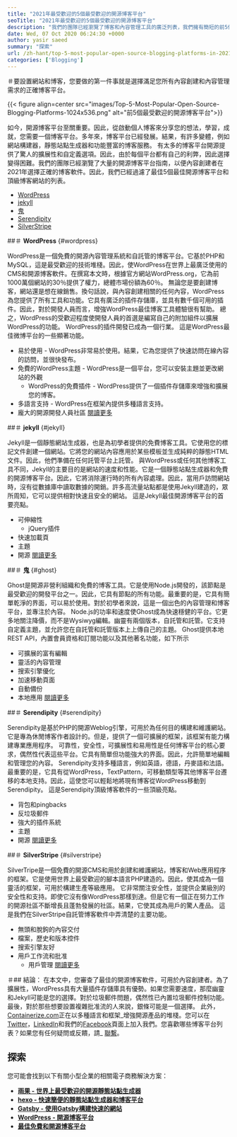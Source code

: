 ```yaml
---
title: "2021年最受歡迎的5個最受歡迎的開源博客平台" 
seoTitle: "2021年最受歡迎的5個最受歡迎的開源博客平台" 
description: "我們的團隊已經瀏覽了博客和內容管理工具的廣泛列表，我們擁有簡短的前5個開源博客平台。" 
date: Wed, 07 Oct 2020 06:24:30 +0000
author: yasir saeed
summary: "探索" 
url: /zh-hant/top-5-most-popular-open-source-blogging-platforms-in-2021/
categories: ['Blogging']
---
```


＃要設置網站和博客，您要做的第一件事就是選擇滿足您所有內容創建和內容管理需求的正確博客平台。

{{< figure align=center src="images/Top-5-Most-Popular-Open-Source-Blogging-Platforms-1024x536.png" alt="前5個最受歡迎的開源博客平台">}}

如今，開源博客平台至關重要。因此，從啟動個人博客來分享您的想法，學習，成就，您需要一個博客平台。多年來，博客平台已經發展。結果，有許多變體，例如網站構建器，靜態站點生成器和功能豐富的博客服務。
有太多的博客平台開源提供了驚人的擴展性和自定義選項。因此，由於每個平台都有自己的利弊，因此選擇變得困難。我們的團隊已經瀏覽了大量的開源博客平台指南，以便內容創建者在2021年選擇正確的博客軟件。因此，我們已經過濾了最佳5個最佳開源博客平台和頂級博客網站的列表。
  * [WordPress][1]
  * [jekyll][2]
  * [鬼][3]
  * [Serendipity][4]
  * [SilverStripe][5]


##＃  **WordPress**  {#wordpress}

WordPress是一個免費的開源內容管理系統和自託管的博客平台。它基於PHP和MySQL，這是最受歡迎的技術堆棧。因此，使WordPress在世界上最廣泛使用的CMS和開源博客軟件。在撰寫本文時，根據官方網站WordPress.org，它為前1000萬個網站的30％提供了權力，總體市場份額為60％。
無論您是要創建博客，網站還是想在線銷售。換句話說，與內容創建相關的任何內容，WordPress為您提供了所有工具和功能。它具有廣泛的插件存儲庫，並具有數千個可用的插件。因此，對於開發人員而言，增強WordPress最佳博客工具體驗很有幫助。
總之，WordPress的受歡迎程度使開發人員的首選是編寫自己的附加組件以擴展WordPress的功能。 WordPress的插件開發已成為一個行業。
這是WordPress最佳微博平台的一些顯著功能。
* 易於使用 -  WordPress非常易於使用。結果，它為您提供了快速訪問在線內容的訪問，並很快發布。
* 免費的WordPress主題 -  WordPress是一個平台，您可以安裝主題並更改網站的外觀
  * WordPress的免費插件 -  WordPress提供了一個插件存儲庫來增強和擴展您的博客。
* 多語言支持 -  WordPress在框架內提供多種語言支持。
* 龐大的開源開發人員社區
    [閱讀更多][6]


##＃  **jekyll**  {#jekyll}

Jekyll是一個靜態網站生成器，也是為初學者提供的免費博客工具。它使用您的標記文件創建一個網站。它將您的網站內容應用於某些模板並生成純粹的靜態HTML文件。因此，他們準備在任何託管平台上託管。
與WordPress或任何其他博客工具不同，Jekyll的主要目的是網站的速度和性能。它是一個靜態站點生成器和免費的開源博客平台。因此，它將消除運行時的所有內容處理。因此，當用戶訪問網站時，沒有從數據庫中讀取數據的開銷。許多高流量站點都是使用Jekyll建造的，眾所周知，它可以提供相對快速且安全的網站。
這是Jekyll最佳開源博客平台的首要亮點。
* 可伸縮性
  * jQuery插件
* 快速加載頁
* 主題
* 開源
    [閱讀更多][7]


##＃ **鬼** {#ghost}

Ghost是開源非營利組織和免費的博客工具。它是使用Node.js開發的，該節點是最受歡迎的開發平台之一。因此，它具有節點的所有功能。最重要的是，它具有簡單乾淨的界面，可以易於使用。對於初學者來說，這是一個出色的內容管理和博客平台，並專注於內容。
Node.js的功率和速度使Ghost成為快速穩健的平台。它更多地關注降價，而不是Wysiwyg編輯。幽靈有兩個版本，自託管和託管。它支持自定義主題，並允許您在自託管和託管版本上上傳自己的主題。
Ghost提供本地REST API，內置會員資格和訂閱功能以及其他著名功能，如下所示
* 可擴展的富有編輯
* 靈活的內容管理
* 搜索引擎優化
* 加速移動頁面
* 自動備份
* 本地應用
    [閱讀更多][8]


##＃  **Serendipity**  {#serendipity}

Serendipity是基於PHP的開源Weblog引擎，可用於為任何目的構建和維護網站。它是專為休閒博客作者設計的。但是，提供了一個可擴展的框架，該框架有能力構建專業應用程序。
可靠性，安全性，可擴展性和易用性是任何博客平台的核心要求，偶然性代表這些平台。它具有簡單但功能強大的界面。因此，允許簡單地編輯和管理您的內容。
Serendipity支持多種語言，例如英語，德語，丹麥語和法語。最重要的是，它具有從WordPress，TextPattern，可移動類型等其他博客平台遷移的本地支持。因此，這使您可以輕鬆地將現有博客從WordPress移動到Serendipity。
這是Serendipity頂級博客軟件的一些頂級亮點。
* 背包和pingbacks
* 反垃圾郵件
* 強大的插件系統
* 主題
* 開源
    [閱讀更多][9]


##＃  **SilverStripe**  {#silverstripe}

SilverTripe是一個免費的開源CMS和用於創建和維護網站，博客和Web應用程序的框架。它是使用世界上最受歡迎的腳本語言PHP建造的。因此，使其成為一個靈活的框架，可用於構建生產等級應用。
它非常關注安全性，並提供企業級別的安全性和支持。即使它沒有像WordPress那樣到達。但是它有一個正在努力工作的開源社區不斷增長且蓬勃發展的社區。結果，它使其成為用戶的驚人產品。
這是我們在SilverStripe自託管博客軟件中弄清楚的主要功能。
* 無頭和脫鉤的內容交付
* 檔案，歷史和版本控件
* 搜索引擎友好
* 用戶工作流和批准
  * 用戶管理
    [閱讀更多][10]

＃## 結論：
在本文中，您審查了最佳的開源博客軟件，可用於內容創建者。為了擴展性，WordPress具有大量插件存儲庫具有優勢。如果您需要速度，那麼幽靈和Jekyll可能是您的選擇。對於垃圾郵件問題，偶然性已內置垃圾郵件控制功能。最後，對於那些想要設置複雜批准流的人來說，銀條可能是一個選擇。
此外，[Containerize.com][11]正在以多種語言和框架_增強開源產品的堆棧。您可以在[Twitter][12]，[LinkedIn][13]和我們的[Facebook][14]頁面上加入我們。您喜歡哪些博客平台列表？如果您有任何疑問或反饋，請_ [聯繫][15]。

## 探索
您可能會找到以下有關小型企業的相關電子商務解決方案：
* [  **雨果 - 世界上最受歡迎的開源靜態站點生成器**  ][16]
* [  **hexo  - 快速簡便的靜態站點生成器和博客平台**  ][17]
* [  **Gatsby  - 使用Gatsby構建快速的網站**  ][18]
*  **[WordPress  - 開源博客平台][19]**  
*  **[最佳免費和開源博客平台][20]**  



 [1]: #wordpress
 [2]: #jekyll
 [3]: #ghost
 [4]: #serendipity
 [5]: #silverstripe
 [6]: https://products.containerize.com/blogging/wordpress
 [7]: https://products.containerize.com/blogging/jekyll
 [8]: https://products.containerize.com/blogging/ghost
 [9]: https://products.containerize.com/blogging/serendipity
 [10]: https://products.containerize.com/blogging/silverstripe
 [11]: https://www.containerize.com/
 [12]: https://twitter.com/containerize_co
 [13]: https://www.linkedin.com/company/containerize/
 [14]: http://facebook.com/containerize
 [15]: mailto:yasir.saeed@aspose.com
 [16]: https://products.containerize.com/blogging/hugo/
 [17]: https://products.containerize.com/blogging/hexo/
 [18]: https://products.containerize.com/blogging/gatsby/
 [19]: https://products.containerize.com/blogging/wordpress/
 [20]: https://products.containerize.com/blogging/
